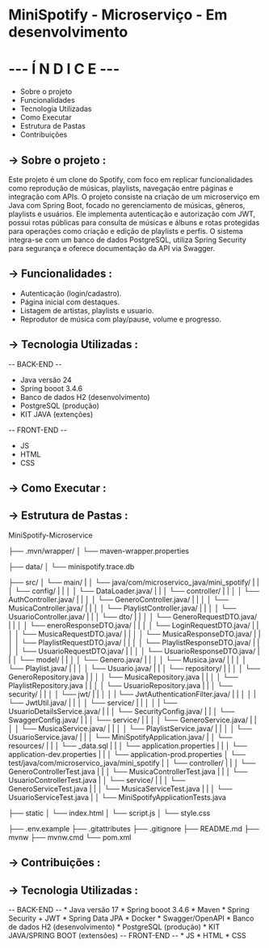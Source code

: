 # MiniSpotify - Microserviço - Em desenvolvimento

<h1>--- Í N D I C E ---</h1>

* Sobre o projeto
* Funcionalidades
* Tecnologia Utilizadas
* Como Executar
* Estrutura de Pastas
* Contribuições
  

<h2>→ Sobre o projeto :</h2>
Este projeto é um clone do Spotify, com foco em replicar funcionalidades como reprodução de músicas, playlists, navegação entre páginas e integração com APIs. O projeto consiste na criação de um microserviço em Java com Spring Boot, focado no gerenciamento de músicas, gêneros, playlists e usuários. Ele implementa autenticação e autorização com JWT, possui rotas públicas para consulta de músicas e álbuns e rotas protegidas para operações como criação e edição de playlists e perfis. O sistema integra-se com um banco de dados PostgreSQL, utiliza Spring Security para segurança e oferece documentação da API via Swagger.

<h2>→ Funcionalidades :</h2>

  * Autenticação (login/cadastro).
  * Página inicial com destaques.
  * Listagem de artistas, playlists e usuario.
  * Reprodutor de música com play/pause, volume e progresso.

<h2>→ Tecnologia Utilizadas :</h2>

  -- BACK-END -- 
  * Java versão 24
  * Spring booot 3.4.6
  * Banco de dados H2 (desenvolvimento)
  * PostgreSQL (produção)
  * KIT JAVA (extenções)

  -- FRONT-END --
  * JS
  * HTML 
  * CSS


<h2>→ Como Executar :</h2>

<h2>→ Estrutura de Pastas :</h2>

MiniSpotify-Microservice

├── .mvn/wrapper/
│ └── maven-wrapper.properties

├── data/
│ └── minispotify.trace.db

├── src/
│ └── main/
| │ └── java/com/microservico_java/mini_spotify/
| | │ └── config/
| | │ │ └── DataLoader.java/
| | │ └── controller/
| | │ │ └── AuthController.java/
| | │ │ └── GeneroController.java/
| | │ │ └── MusicaController.java/
| | │ │ └── PlaylistController.java/
| | │ │ └── UsuarioController.java/
| | │ └── dto/
| | │ │ └── GeneroRequestDTO.java/  
| | │ │ └── eneroResponseDTO.java/
| | │ │ └── LoginRequestDTO.java/
| | │ │ └── MusicaRequestDTO.java/
| | │ │ └── MusicaResponseDTO.java/
| | │ │ └── PlaylistRequestDTO.java/
| | │ │ └── PlaylistResponseDTO.java/
| | │ │ └── UsuarioRequestDTO.java/
| | │ │ └── UsuarioResponseDTO.java/
| | │ └── model/
| | │ │ └── Genero.java/
| | │ │ └── Musica.java/
| | │ │ └── Playlist.java/
| | │ │ └── Usuario.java/
| | │ └── repository/
| | │ │ └── GeneroRepository.java
| | │ │ └── MusicaRepository.java
| | │ │ └── PlaylistRepository.java
| | │ │ └── UsuarioRepository.java
| | │ └── security/
| | │ │ └── jwt/
| | │ │ | └── JwtAuthenticationFilter.java/
| | │ │ | └── JwtUtil.java/
| | │ │ └── service/
| | │ │ | └── UsuarioDetailsService.java/
| | │ └── SecurityConfig.java/
| | │ └── SwaggerConfig.java/
| | │ └── service/
| | │ │ └── GeneroService.java/
| | │ │ └── MusicaService.java/
| | │ │ └── PlaylistService.java/
| | │ │ └── UsuarioService.java/
| | │ └── MiniSpotifyApplication.java/
| │ └── resources/
| | │ └── _data.sql
| | │ └── application.properties
| | │ └── application-dev.properties
| | │ └── application-prod.properties
│ └── test/java/com/microservico_java/mini_spotify
| │ └── controller/
| | │ └── GeneroControllerTest.java
| | │ └── MusicaControllerTest.java
| | │ └── UsuarioControllerTest.java
| │ └── service/
| | │ └── GeneroServiceTest.java
| | │ └── MusicaServiceTest.java
| | │ └── UsuarioServiceTest.java
| │ └── MiniSpotifyApplicationTests.java

├── static
│ └── index.html
│ └── script.js
│ └── style.css

├── .env.example
├── .gitattributes
├── .gitignore
├── README.md
├── mvnw
├── mvnw.cmd
└── pom.xml

<h2>→ Contribuições :</h2>



<h2>→ Tecnologia Utilizadas :</h2>
 -- BACK-END --
 * Java versão 17
 * Spring booot 3.4.6
 * Maven
 * Spring Security + JWT
 * Spring Data JPA
 * Docker
 * Swagger/OpenAPI
 * Banco de dados H2 (desenvolvimento)
 * PostgreSQL (produção)
 * KIT JAVA/SPRING BOOT (extensões)
 -- FRONT-END --
 * JS
 * HTML
 * CSS
    





